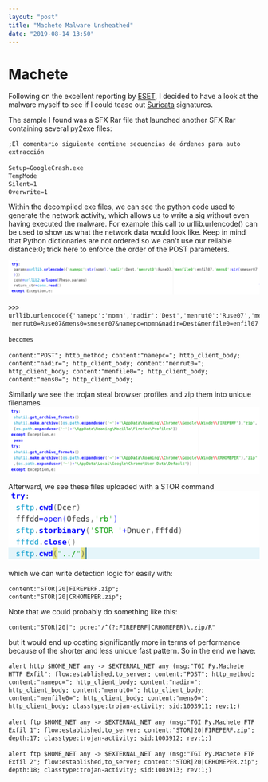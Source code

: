 ```yaml
---
layout: "post"
title: "Machete Malware Unsheathed"
date: "2019-08-14 13:50"
---
```


# Machete
Following on the excellent reporting by [ESET](https://www.welivesecurity.com/2019/08/05/sharpening-machete-cyberespionage/), I decided to have a look at the malware myself to see if I could tease out [Suricata](https://github.com/OISF/suricata) signatures.

The sample I found was a SFX Rar file that launched another SFX Rar containing several py2exe files:
```
;El comentario siguiente contiene secuencias de órdenes para auto extracción  

Setup=GoogleCrash.exe
TempMode
Silent=1
Overwrite=1
```

Within the decompiled exe files, we can see the python code used to generate the network activity, which allows us to write a sig without even having executed the malware. For example this call to urllib.urlencode() can be used to show us what the network data would look like. Keep in mind that Python dictionaries are not ordered so we can't use our reliable distance:0; trick here to enforce the order of the POST parameters.

![screenshot](/assets/img/machete1.png)

```
>>> urllib.urlencode({'namepc':'nomn','nadir':'Dest','menrut0':'Ruse07','menfile0':'enfil07','mens0':'smeser07'})
'menrut0=Ruse07&mens0=smeser07&namepc=nomn&nadir=Dest&menfile0=enfil07'

becomes

content:"POST"; http_method; content:"namepc="; http_client_body; content:"nadir="; http_client_body; content:"menrut0="; http_client_body; content:"menfile0="; http_client_body; content:"mens0="; http_client_body; 
```



Similarly we see the trojan steal browser profiles and zip them into unique filenames ![screenshot](/assets/img/machete2.png)

Afterward, we see these files uploaded with a STOR command ![screenshot](/assets/img/machete3.png)

which we can write detection logic for easily with:
```
content:"STOR|20|FIREPERF.zip";
content:"STOR|20|CRHOMEPER.zip"; 
```
Note that we could probably do something like this:
```
content:"STOR|20|"; pcre:"/^(?:FIREPERF|CRHOMEPER)\.zip/R"
```
but it would end up costing significantly more in terms of performance because of the shorter and less unique fast pattern. So in the end we have:
```
alert http $HOME_NET any -> $EXTERNAL_NET any (msg:"TGI Py.Machete HTTP Exfil"; flow:established,to_server; content:"POST"; http_method; content:"namepc="; http_client_body; content:"nadir="; http_client_body; content:"menrut0="; http_client_body; content:"menfile0="; http_client_body; content:"mens0="; http_client_body; classtype:trojan-activity; sid:1003911; rev:1;)

alert ftp $HOME_NET any -> $EXTERNAL_NET any (msg:"TGI Py.Machete FTP Exfil 1"; flow:established,to_server; content:"STOR|20|FIREPERF.zip"; depth:17; classtype:trojan-activity; sid:1003912; rev:1;)

alert ftp $HOME_NET any -> $EXTERNAL_NET any (msg:"TGI Py.Machete FTP Exfil 2"; flow:established,to_server; content:"STOR|20|CRHOMEPER.zip"; depth:18; classtype:trojan-activity; sid:1003913; rev:1;)
```













